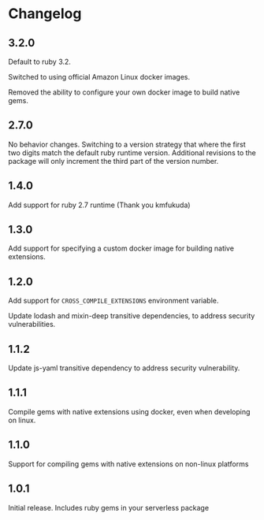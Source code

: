 # Changelog

## 3.2.0

Default to ruby 3.2.

Switched to using official Amazon Linux docker images.

Removed the ability to configure your own docker image to build native gems.

## 2.7.0

No behavior changes. Switching to a version strategy that where the first two
digits match the default ruby runtime version. Additional revisions to the
package will only increment the third part of the version number.

## 1.4.0
Add support for ruby 2.7 runtime (Thank you kmfukuda)

## 1.3.0
Add support for specifying a custom docker image for building native extensions.

## 1.2.0
Add support for `CROSS_COMPILE_EXTENSIONS` environment variable.

Update lodash and mixin-deep transitive dependencies, to address security vulnerabilities.

## 1.1.2

Update js-yaml transitive dependency to address security vulnerability.

## 1.1.1

Compile gems with native extensions using docker, even when developing on linux.

## 1.1.0

Support for compiling gems with native extensions on non-linux platforms

## 1.0.1
Initial release. Includes ruby gems in your serverless package
